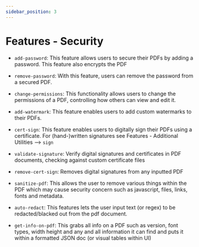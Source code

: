 ```yaml
---
sidebar_position: 3
---
```

# Features - Security

- `add-password`: This feature allows users to secure their PDFs by adding a password. This feature also encrypts the PDF

- `remove-password`: With this feature, users can remove the password from a secured PDF.

- `change-permissions`: This functionality allows users to change the permissions of a PDF, controlling how others can view and edit it.

- `add-watermark`: This feature enables users to add custom watermarks to their PDFs.

- `cert-sign`: This feature enables users to digitally sign their PDFs using a certificate. For (hand-)written signatures see Features - Additional Utilities --> `sign`

- `validate-signature`: Verify digital signatures and certificates in PDF documents, checking against custom certificate files

- `remove-cert-sign`: Removes digital signatures from any inputted PDF

- `sanitize-pdf`: This allows the user to remove various things within the PDF which may cause security concern such as javascript, files, links, fonts and metadata.

- `auto-redact`: This features lets the user input text (or regex) to be redacted/blacked out from the pdf document.

- `get-info-on-pdf`: This grabs all info on a PDF such as version, font types, width height and any and all information it can find and puts it within a formatted JSON doc (or visual tables within UI)
